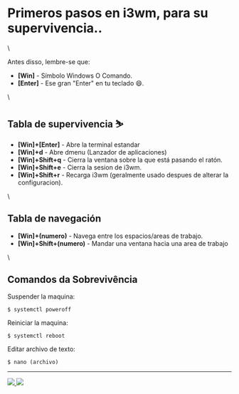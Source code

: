 # Primeros pasos en i3wm, para su supervivencia..

\


Antes disso, lembre-se que:

* **\[Win]** - Símbolo Windows O Comando.
* **\[Enter]** - Ese gran "Enter" en tu teclado :smile:.

\


## Tabla de supervivencia :skier:

* **\[Win]+\[Enter]** - Abre la terminal estandar
* **\[Win]+d** - Abre dmenu (Lanzador de aplicaciones)
* **\[Win]+Shift+q** - Cierra la ventana sobre la que está pasando el ratón.
* **\[Win]+Shift+e** - Cierra la sesion de i3wm.
* **\[Win]+Shift+r** - Recarga i3wm (geralmente usado despues de alterar la configuracion).

\


## Tabla de navegación

* **\[Win]+(numero)** - Navega entre los espacios/areas de trabajo.
* **\[Win]+Shift+(numero)** - Mandar una ventana hacia una area de trabajo

\


## Comandos da Sobrevivência

Suspender la maquina:

```shell
$ systemctl poweroff
```

Reiniciar la maquina:

```shell
$ systemctl reboot
```

Editar archivo de texto:

```shell
$ nano (archivo)
```

***

[![](https://img.shields.io/badge/voltar-red?\&style=for-the-badge) ](1.2-Instalacao.md)[![](https://img.shields.io/badge/pr%C3%B3ximo-blue?\&style=for-the-badge)](1.4-Diretorios\_e\_funcionalidades.md)
